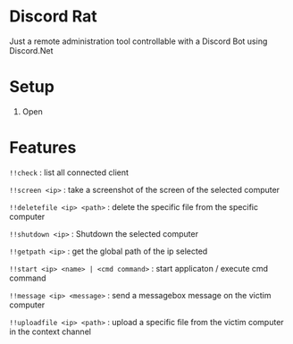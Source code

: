 # Discord Rat

Just a remote administration tool controllable with a Discord Bot using Discord.Net

# Setup

1. Open 

# Features

`!!check` : list all connected client

`!!screen <ip>` : take a screenshot of the screen of the selected computer

`!!deletefile <ip> <path>` : delete the specific file from the specific computer

`!!shutdown <ip>` : Shutdown the selected computer

`!!getpath <ip>` : get the global path of the ip selected

`!!start <ip> <name> | <cmd command>` : start applicaton / execute cmd command

`!!message <ip> <message>` : send a messagebox message on the victim computer

`!!uploadfile <ip> <path>` : upload a specific file from the victim computer in the context channel

